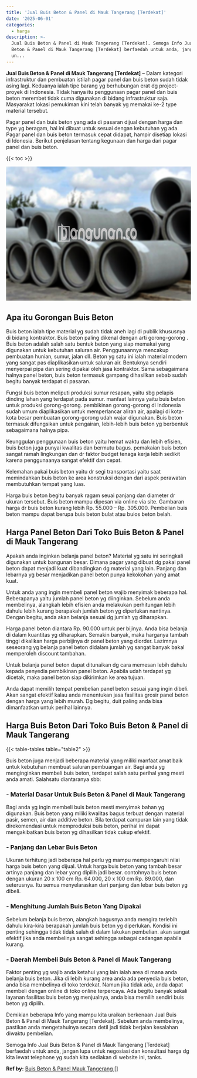 ```yaml
---
title: 'Jual Buis Beton & Panel di Mauk Tangerang [Terdekat]'
date: '2025-06-01'
categories:
  - harga
description: >-
  Jual Buis Beton & Panel di Mauk Tangerang [Terdekat]. Semoga Info Jual Buis
  Beton & Panel di Mauk Tangerang [Terdekat] berfaedah untuk anda, jangan lupa
  un...
---
```


**Jual Buis Beton & Panel di Mauk Tangerang \[Terdekat\]** – Dalam kategori infrastruktur dan pembuatan istilah pagar panel dan buis beton sudah tidak asing lagi. Keduanya ialah tipe barang yg berhubungan erat dg project-proyek di Indonesia. Tidak hanya itu penggunaan pagar panel dan buis beton merembet tidak cuma digunakan di bidang infrastruktur saja. Masyarakat lokasi pemukiman kini telah banyak yg memakai ke-2 type material tersebut.

Pagar panel dan buis beton yang ada di pasaran dijual dengan harga dan type yg beragam, hal ini dibuat untuk sesuai dengan kebutuhan yg ada. Pagar panel dan buis beton termasuk cepat didapat, hampir disetiap lokasi di Idonesia. Berikut penjelasan tentang kegunaan dan harga dari pagar panel dan buis beton.

{{< toc >}}

![Jual Buis Beton & Panel di Mauk Tangerang [Terdekat]](/images/jual-panel-buis-beton-murah-36.png)

## Apa itu Gorongan Buis Beton

Buis beton ialah tipe material yg sudah tidak aneh lagi di publik khususnya di bidang kontraktor. Buis beton paling dikenal dengan arti gorong-gorong . Buis beton adalah salah satu bentuk beton yang siap memakai yang digunakan untuk kebutuhan saluran air. Penggunaannya mencakup pembuatan hunian, sumur, jalan dll. Beton yg satu ini ialah material modern yang sangat pas diaplikasikan untuk saluran air. Bentuknya sendiri menyerpai pipa dan sering dipakai oleh jasa kontraktor. Sama sebagaimana halnya panel beton, buis beton termasuk gampang dihasilkan sebab sudah begitu banyak terdapat di pasaran.

Fungsi buis beton meliputi produksi sumur resapan, yaitu sbg pelapis dinding lahan yang terdapat pada sumur. manfaat lainnya yaitu buis beton untuk produksi gorong-gorong. pembikinan gorong-gorong di Indonesia sudah umum diaplikasikan untuk memperlancar aliran air, apalagi di kota-kota besar pembuatan gorong-gorong udah wajar digunakan. Buis beton termasuk difungsikan untuk pengairan, lebih-lebih buis beton yg berbentuk sebagaimana halnya pipa.

Keunggulan penggunaan buis beton yaitu hemat waktu dan lebih efisien, buis beton juga punyai kwalitas dan bermutu bagus. pemakaian buis beton sangat ramah lingkungan dan dr faktor budget tenaga kerja lebih sedikit karena penggunaanya sangat efektif dan cepat.

Kelemahan pakai buis beton yaitu dr segi transportasi yaitu saat memindahkan buis beton ke area konstruksi dengan dari aspek perawatan membutuhkan tempat yang luas.

Harga buis beton begitu banyak ragam seuai panjang dan diameter dr ukuran tersebut. Buis beton mampu dipesan via online via site. Gambaran harga dr buis beton kurang lebih Rp. 55.000 – Rp. 305.000. Pembelian buis beton mampu dapat berupa buis beton bulat atau buios beton belah.

## Harga Panel Beton Dari Toko Buis Beton & Panel di Mauk Tangerang

Apakah anda inginkan belanja panel beton? Material yg satu ini seringkali digunakan untuk bangunan besar. Dimana pagar yang dibuat dg pakai panel beton dapat menjadi kuat dibandingkan dg material yang lain. Panjang dan lebarnya yg besar menjadikan panel beton punya kekokohan yang amat kuat.

Untuk anda yang ingin membeli panel beton wajib menyimak beberapa hal. Beberapanya yaitu jumlah panel beton yg diinginkan. Sebelum anda membelinya, alangkah lebih efisien anda melakukan perhitungan lebih dahulu lebih kurang berapakah jumlah beton yg diperlukan nantinya. Dengan begitu, anda akan belanja sesuai dg jumlah yg diharapkan.

Harga panel beton diantara Rp. 90.000 untuk per bijinya. Anda bisa belanja di dalam kuantitas yg diharapkan. Semakin banyak, maka harganya tambah tinggi dikalikan harga perbijinya dr panel beton yang diorder. Lazimnya seseorang yg belanja panel beton didalam jumlah yg sangat banyak bakal memperoleh discount tambahan.

Untuk belanja panel beton dapat ditunaikan dg cara memesan lebih dahulu kepada penyedia pembikinan panel beton. Apabila udah terdapat yg dicetak, maka panel beton siap dikirimkan ke area tujuan.

Anda dapat memilih tempat pembelian panel beton sesuai yang ingin dibeli. Akan sangat efektif kalau anda menentukan jasa fasilitas grosir panel beton dengan harga yang lebih murah. Dg begitu, duit paling anda bisa dimanfaatkan untuk perihal lainnya.

## Harga Buis Beton Dari Toko Buis Beton & Panel di Mauk Tangerang

{{< table-tables table="table2" >}}

Buis beton juga menjadi beberapa material yang miliki manfaat amat baik untuk kebutuhan membuat saluran pembuangan air. Bagi anda yg menginginkan membeli buis beton, terdapat salah satu perihal yang mesti anda amati. Salahsatu diantaranya sbb:

### \- Material Dasar Untuk Buis Beton & Panel di Mauk Tangerang

Bagi anda yg ingin membeli buis beton mesti menyimak bahan yg digunakan. Buis beton yang miliki kwalitas bagus terbuat dengan material pasir, semen, air dan additive beton. Bila terdapat campuran lain yang tidak direkomendasi untuk memproduksi buis beton, perihal ini dapat mengakibatkan buis beton yg dihasilkan tidak cukup efektif.

### \- Panjang dan Lebar Buis Beton

Ukuran terhitung jadi beberapa hal perlu yg mampu mempengaruhi nilai harga buis beton yang dijual. Untuk harga buis beton yang tambah besar artinya panjang dan lebar yang dipilih jadi besar. contohnya buis beton dengan ukuran 20 x 100 cm Rp. 64.000, 20 x 100 cm Rp. 89.000, dan seterusnya. Itu semua menyelaraskan dari panjang dan lebar buis beton yg dibeli.

### \- Menghitung Jumlah Buis Beton Yang Dipakai

Sebelum belanja buis beton, alangkah bagusnya anda mengira terlebih dahulu kira-kira berapakah jumlah buis beton yg diperlukan. Kondisi ini penting sehingga tidak tidak salah di dalam lakukan pembelian. akan sangat efektif jika anda membelinya sangat sehingga sebagai cadangan apabila kurang.

### \- Daerah Membeli Buis Beton & Panel di Mauk Tangerang

Faktor penting yg wajib anda ketahui yang lain ialah area di mana anda belanja buis beton. Jika di lebih kurang area anda ada penyedia buis beton, anda bisa membelinya di toko terdekat. Namun jika tidak ada, anda dapat membeli dengan online di toko online terpercaya. Ada begitu banyak sekali layanan fasilitas buis beton yg menjualnya, anda bisa memilih sendiri buis beton yg dipilih.

Demikian beberapa Info yang mampu kita uraikan berkenaan Jual Buis Beton & Panel di Mauk Tangerang \[Terdekat\]. Sebelum anda membelinya, pastikan anda mengetahuinya secara detil jadi tidak berjalan kesalahan diwaktu pembelian.

Semoga Info Jual Buis Beton & Panel di Mauk Tangerang \[Terdekat\] berfaedah untuk anda, jangan lupa untuk negosiasi dan konsultasi harga dg kita lewat telephone yg sudah kita sediakan di website ini, tanks.

**Ref by:** [Buis Beton & Panel Mauk Tangerang []](https://id.wikipedia.org/wiki/Buis)
